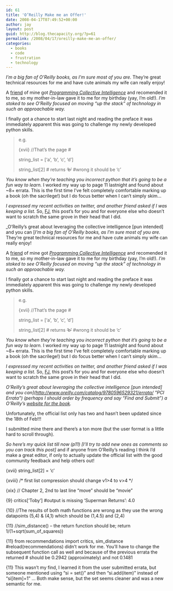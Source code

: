```yaml
---
id: 61
title: 'O’Reilly Make me an Offer!'
date: 2008-04-17T07:49:52+00:00
author: jay
layout: post
guid: http://blog.thecapacity.org/?p=61
permalink: /2008/04/17/oreilly-make-me-an-offer/
categories:
  - books
  - code
  - frustration
  - technology
---
```

_I’m a big fan of O’Reilly books, as I’m sure most of you are._ They’re great technical resources for me and have cute animals my wife can really enjoy!

A [friend](http://blog.stealingfirst.com/ "stealingfirst.com") of mine got _[Programming Collective Intelligence](http://www.amazon.com/Programming-Collective-Intelligence-Building-Applications/dp/0596529325/ref=pd_bbs_sr_1?ie=UTF8&s=books&qid=1208435009&sr=8-1 "Programming Collective Intelligence")_ and recomended it to me, so my mother-in-law gave it to me for my birthday (yay, I’m old!). _I’m stoked to see O’Reilly focused on moving “up the stack” of technology in such an approachable way._

I finally got a chance to start last night and reading the preface it was immediately apparent this was going to challenge my newly developed python skills.

> e.g.
> 
> {xvii} //That’s the page #
> 
> string_list = [‘a’, ‘b’, ‘c’, ‘d’]
> 
> string_list[2] # returns <span style="text-decoration: line-through;">‘b’</span> #wrong it should be ‘c’

_You know when they’re teaching you incorrect python that it’s going to be a fun way to learn._ I worked my way up to page 11 lastnight and found about ~8+ errata. This is the first time I’ve felt completely comfortable marking up a book (oh the sacrilege!) but I do focus better when I can’t simply skim…

_I expressed my recent activities on twitter, and another friend asked if I was keeping a list._ So, [FJ](http://digitalanalog.net/ "FJ"), this post’s for you and for everyone else who doesn’t want to scratch the same grove in their head that I did.

_O’Reilly’s great about leveraging the collective intelligence [pun intended] and you can [_I’m a big fan of O’Reilly books, as I’m sure most of you are._ They’re great technical resources for me and have cute animals my wife can really enjoy!

A [friend](http://blog.stealingfirst.com/ "stealingfirst.com") of mine got _[Programming Collective Intelligence](http://www.amazon.com/Programming-Collective-Intelligence-Building-Applications/dp/0596529325/ref=pd_bbs_sr_1?ie=UTF8&s=books&qid=1208435009&sr=8-1 "Programming Collective Intelligence")_ and recomended it to me, so my mother-in-law gave it to me for my birthday (yay, I’m old!). _I’m stoked to see O’Reilly focused on moving “up the stack” of technology in such an approachable way._

I finally got a chance to start last night and reading the preface it was immediately apparent this was going to challenge my newly developed python skills.

> e.g.
> 
> {xvii} //That’s the page #
> 
> string_list = [‘a’, ‘b’, ‘c’, ‘d’]
> 
> string_list[2] # returns <span style="text-decoration: line-through;">‘b’</span> #wrong it should be ‘c’

_You know when they’re teaching you incorrect python that it’s going to be a fun way to learn._ I worked my way up to page 11 lastnight and found about ~8+ errata. This is the first time I’ve felt completely comfortable marking up a book (oh the sacrilege!) but I do focus better when I can’t simply skim…

_I expressed my recent activities on twitter, and another friend asked if I was keeping a list._ So, [FJ](http://digitalanalog.net/ "FJ"), this post’s for you and for everyone else who doesn’t want to scratch the same grove in their head that I did.

_O’Reilly’s great about leveraging the collective intelligence [pun intended] and you can](http://www.oreilly.com/catalog/9780596529321/errata/ "PCI Errata") (perhaps I should order by frequency and say “Find and Submit”) a O’Reilly’s [website for the book](http://www.oreilly.com/catalog/9780596529321/ "PCI")._

Unfortunately, the official list only has two and hasn’t been updated since the 18th of Feb!!!

I submitted mine there and there’s a ton more (but the user format is a little hard to scroll through).

_So here’s my quick list till now (p11) [I’ll try to add new ones as comments so you can track this post]_ and if anyone from O’Reilly’s reading I think I’d make a great editor, if only to actually update the official list with the good community feedback and help others out!

{xvii} string_list[2] = ‘c’

{xviii} /\* first list compression should change v1>4 to v>4 \*/

{xix} // Chapter 2, 2nd to last line “move” should be “movie”

{9} critics[‘Toby’] #output is missing ‘Superman Returns’: 4.0

{10} //The results of both math functions are wrong as they use the wrong datapoints (5,4) & (4,1) which should be (1,4.5) and (2,4)

{11} //sim\_distance() – the return function should be; return 1/(1+sqrt(sum\_of_squares))

{11} from recommendations import critics, sim_distance #reload(recommendations) didn’t work for me. You’ll have to change the subsequent function call as well and because of the previous errata the returned # should be 0.2942 (approximately) and not 0.1481

{11} This wasn’t my find, I learned it from the user submitted errata, but someone mentioned using “si = set()” and then “si.add(item)” instead of “si[item]=1” … Both make sense, but the set seems cleaner and was a new semantic for me.

